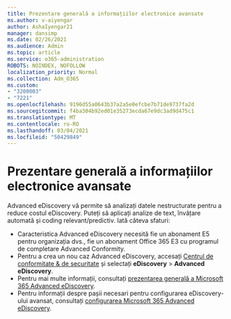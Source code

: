 ```yaml
---
title: Prezentare generală a informațiilor electronice avansate
ms.author: v-aiyengar
author: AshaIyengar21
manager: dansimp
ms.date: 02/26/2021
ms.audience: Admin
ms.topic: article
ms.service: o365-administration
ROBOTS: NOINDEX, NOFOLLOW
localization_priority: Normal
ms.collection: Adm_O365
ms.custom:
- "3200003"
- "7221"
ms.openlocfilehash: 9196d55a0643b37a2a5e0efcbe7b71de9737fa2d
ms.sourcegitcommit: f4ba304b92ed01e35273ecda67e9dc3ad9d475c1
ms.translationtype: MT
ms.contentlocale: ro-RO
ms.lasthandoff: 03/04/2021
ms.locfileid: "50429849"
---
```

# <a name="overview-of-advanced-ediscovery"></a>Prezentare generală a informațiilor electronice avansate

Advanced eDiscovery vă permite să analizați datele nestructurate pentru a reduce costul eDiscovery. Puteți să aplicați analize de text, învățare automată și coding relevant/predictiv. Iată câteva sfaturi:

- Caracteristica Advanced eDiscovery necesită fie un abonament E5 pentru organizația dvs., fie un abonament Office 365 E3 cu programul de completare Advanced Conformity.
- Pentru a crea un nou caz Advanced eDiscovery, accesați [Centrul de conformitate & de securitate](https://go.microsoft.com/fwlink/p/?linkid=2077143) și selectați **eDiscovery**  >  **Advanced eDiscovery**.
- Pentru mai multe informații, consultați [prezentarea generală a Microsoft 365 Advanced eDiscovery](https://go.microsoft.com/fwlink/?linkid=2101588).
- Pentru informații despre pașii necesari pentru configurarea eDiscovery-ului avansat, consultați [configurarea Microsoft 365 Advanced eDiscovery](https://go.microsoft.com/fwlink/?linkid=2122672).